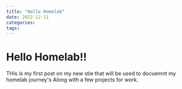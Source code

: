 ```yaml
---
title: "Hello Homelab"
date: 2022-12-11
categories:
tags:
---
```


# Hello Homelab!!

THis is my first post on my new stie that will be used to docuemnt my homelab journey's Along with a few projects for work. 